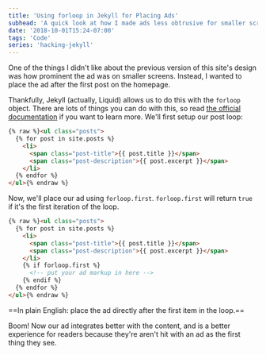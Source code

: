 ```yaml
---
title: 'Using forloop in Jekyll for Placing Ads'
subhead: 'A quick look at how I made ads less obtrusive for smaller screens'
date: '2018-10-01T15:24-07:00'
tags: 'Code'
series: 'hacking-jekyll'
---
```


One of the things I didn't like about the previous version of this site's design was how prominent the ad was on smaller screens. Instead, I wanted to place the ad after the first post on the homepage.

Thankfully, Jekyll (actually, Liquid) allows us to do this with the `forloop` object. There are lots of things you can do with this, so read [the official documentation](https://help.shopify.com/en/themes/liquid/objects/for-loops) if you want to learn more. We'll first setup our post loop:

```html
{% raw %}<ul class="posts">
  {% for post in site.posts %}
    <li>
      <span class="post-title">{{ post.title }}</span>
      <span class="post-description">{{ post.excerpt }}</span>
    </li>
  {% endfor %}
</ul>{% endraw %}
```

Now, we'll place our ad using `forloop.first`. `forloop.first` will return `true` if it's the first iteration of the loop.

```html
{% raw %}<ul class="posts">
  {% for post in site.posts %}
    <li>
      <span class="post-title">{{ post.title }}</span>
      <span class="post-description">{{ post.excerpt }}</span>
    </li>
    {% if forloop.first %}
      <!-- put your ad markup in here -->
    {% endif %}
  {% endfor %}
</ul>{% endraw %}
```

==In plain English: place the ad directly after the first item in the&nbsp;loop.==

Boom! Now our ad integrates better with the content, and is a better experience for readers because they're aren't hit with an ad as the first thing they see.
